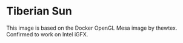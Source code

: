 # Tiberian Sun

This image is based on the Docker OpenGL Mesa image by thewtex.
Confirmed to work on Intel iGFX.
